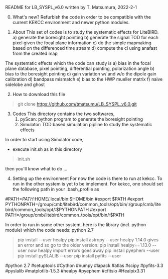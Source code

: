 README for LB_SYSPL_v6.0
       written by T. Matsumura, 2022-2-1

0) What's new?
   Refurbish the code in order to be compatible with the current KEKCC environment and newer python modules.
   
1) About
This set of codes is to study the systematic effects for LiteBIRD. 
   a) generate the boresight pointing
   b) generate the signal TOD for each pixel given the focal plane information
   c) do the simple mapmaking based on the differenced time stream
   d) compute the cl using anafast from the created map
   
The systematic effects which the code can study is 
   a) bias in the focal plane database, pixel pointing, differential pointing, polarization angle
   b) bias to the boresight pointing
   c) gain variation w/ and w/o the dipole gain calibration
   d) bandpass mismatch
   e) bias to the HWP mueller matrix
   f) naive sidelobe and ghost

2) How to download this file
> git clone https://github.com/tmatsumu/LB_SYSPL_v6.0.git

3) Codes
This directory contains the two softwares,
     1. pyScan: python program to generate the boresight pointing
     2. Simulator: TOD based simulation pipline to study the systematic effects

In order to start using Simulator code, 
   - execute init.sh as in this directory
   > init.sh

then you'll know what to do ...

4) Setting up the environment
For now the code is there to run at kekcc. To run in the other system is yet to be implement. 
For kekcc, one should set the following path in your .bash_profile as

#PATH=$PATH:$HOME/.local/bin:$HOME/bin
#export $PATH
#export PYTHONPATH=/group/cmb/litebird/common_tools/opt/bin/:/group/cmb/litebird/common_tools/opt/:$PYTHONPATH
#export PATH=/group/cmb/litebird/common_tools/opt/bin/:$PATH

In order to run in some other system, here is the library (incl. python module) which the code needs:
python 2.7
> pip install --user healpy
> pip install astropy --user
healpy 1.14.0 gives an error and so go to the older version:
> pip install healpy==1.13.0 --user
now healpy import errors goes away
> pip install pyephem --user
> pip install pySLALIB --user
> pip install pyfits --user

#python 2.7
#setuptools
#Cython
#numpy
#lapack
#atlas
#scipy
#pyfits-3.3
#pyslalib
#matplotlib-1.5.3
#healpy
#pyephem
#cfitsio
#Healpix3.31
